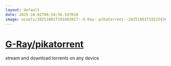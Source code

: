 ```yaml
---
layout: default
date: 2025-10-02T06:54:56.547010
image: assets/20251001T191602017--G-Ray--pikatorrent--20251001T192254280--cropped.png
---
```


# [G-Ray/pikatorrent](https://github.com/G-Ray/pikatorrent)

stream and download torrents on any device
